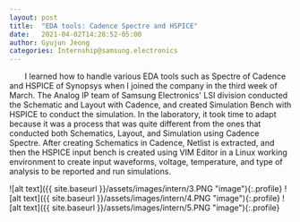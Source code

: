 ```yaml
---
layout: post
title:  "EDA tools: Cadence Spectre and HSPICE"
date:   2021-04-02T14:28:52-05:00
author: Gyujun Jeong
categories: Internship@samsung.electronics
---
```


&nbsp; &nbsp; &nbsp; &nbsp;I learned how to handle various EDA tools such as Spectre of Cadence and HSPICE of Synopsys when I joined the company in the third week of March. The Analog IP team of Samsung Electronics' LSI division conducted the Schematic and Layout with Cadence, and created Simulation Bench with HSPICE to conduct the simulation. In the laboratory, it took time to adapt because it was a process that was quite different from the ones that conducted both Schematics, Layout, and Simulation using Cadence Spectre. After creating Schematics in Cadence, Netlist is extracted, and then the HSPICE input bench is created using VIM Editor in a Linux working environment to create input waveforms, voltage, temperature, and type of analysis to be reported and run simulations.

![alt text]({{ site.baseurl }}/assets/images/intern/3.PNG "image"){:.profile}
![alt text]({{ site.baseurl }}/assets/images/intern/4.PNG "image"){:.profile}
![alt text]({{ site.baseurl }}/assets/images/intern/5.PNG "image"){:.profile}
